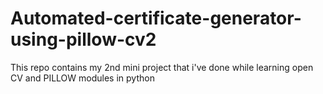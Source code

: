 # Automated-certificate-generator-using-pillow-cv2
This repo contains my 2nd mini project that i've done while learning open CV and PILLOW modules in python
